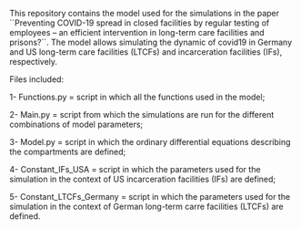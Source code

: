 This repository contains the model used for the simulations in the paper ``Preventing COVID-19 spread in closed facilities by regular testing of employees – an efficient intervention in long-term care facilities and prisons?´´. The model allows simulating the dynamic of covid19 in Germany and US long-term care facilities (LTCFs) and incarceration facilities (IFs), respectively.

Files included:

1- Functions.py = script in which all the functions used in the model;

2- Main.py = script from which the simulations are run for the different combinations of model parameters;

3- Model.py = script in which the ordinary differential equations describing the compartments are defined;

4- Constant_IFs_USA = script in which the parameters used for the simulation in the context of US incarceration facilities (IFs) are defined;

5- Constant_LTCFs_Germany = script in which the parameters used for the simulation in the context of German long-term carre facilities (LTCFs) are defined.
